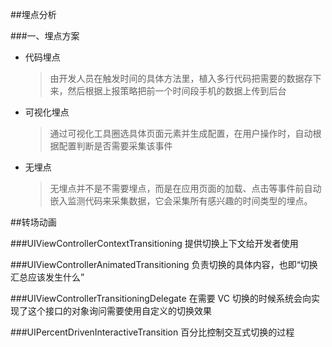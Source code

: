 ##埋点分析

###一、埋点方案

* 代码埋点

	>由开发人员在触发时间的具体方法里，植入多行代码把需要的数据存下来，然后根据上报策略把前一个时间段手机的数据上传到后台

* 可视化埋点

	>通过可视化工具圈选具体页面元素并生成配置，在用户操作时，自动根据配置判断是否需要采集该事件

* 无埋点

	>无埋点并不是不需要埋点，而是在应用页面的加载、点击等事件前自动嵌入监测代码来采集数据，它会采集所有感兴趣的时间类型的埋点。
	
	
	

##转场动画

###UIViewControllerContextTransitioning
提供切换上下文给开发者使用

###UIViewControllerAnimatedTransitioning
负责切换的具体内容，也即“切换汇总应该发生什么”	

###UIViewControllerTransitioningDelegate
在需要 VC 切换的时候系统会向实现了这个接口的对象询问需要使用自定义的切换效果

###UIPercentDrivenInteractiveTransition
百分比控制交互式切换的过程


